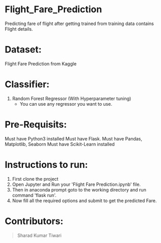 # Flight_Fare_Prediction

Predicting fare of flight after getting trained from training data contains Flight details.

# Dataset:
Flight Fare Prediction from Kaggle

# Classifier:
1. Random Forest Regressor (With Hyperparameter tuning)
   * You can use any regressor you want to use.

# Pre-Requisits:
Must have Python3 installed
Must have Flask.
Must have Pandas, Matplotlib, Seaborn
Must have Scikit-Learn installed

# Instructions to run:
1. First clone the project
2. Open Jupyter and Run your 'Flight Fare Prediction.ipynb' file.
3. Then in anaconda prompt goto to the working directory and run command 'flask run'.
4. Now fill all the required options and submit to get the predicted Fare.

# Contributors:
> Sharad Kumar Tiwari
